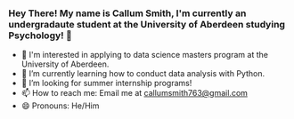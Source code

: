 ### Hey There! My name is Callum Smith, I'm currently an undergradaute student at the University of Aberdeen studying Psychology! 👋

- 🔭 I'm interested in applying to data science masters program at the University of Aberdeen. 
- 🌱 I’m currently learning how to conduct data analysis with Python.
- 👯 I’m looking for summer internship programs!
- 📫 How to reach me: Email me at callumsmith763@gmail.com
- 😄 Pronouns: He/Him

